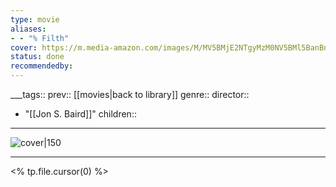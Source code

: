 ```yaml
---
type: movie
aliases:
- - "% Filth"
cover: https://m.media-amazon.com/images/M/MV5BMjE2NTgyMzM0NV5BMl5BanBnXkFtZTgwNzkwNDE1MzE@._V1_SX300.jpg
status: done
recommendedby:
---
```

___tags:: prev:: [[movies|back to library]]
genre::
director:: 
  - "[[Jon S. Baird]]"
children::
___
![cover|150](https://m.media-amazon.com/images/M/MV5BMjE2NTgyMzM0NV5BMl5BanBnXkFtZTgwNzkwNDE1MzE@._V1_SX300.jpg)
___
<% tp.file.cursor(0) %>
